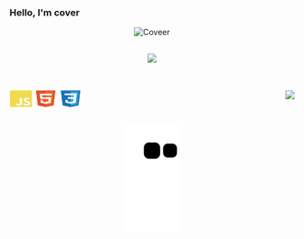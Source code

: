 ### Hello, I'm cover

  </p>
<p align="center">
    <img src="https://github-readme-stats.vercel.app/api?username=Coveer&show_icons=true&theme=dark" alt="Coveer" />
</p>

##

<p align="center">
  <a href="https://discord.com/users/724229359438921748">
  <img src="https://lanyard.cnrad.dev/api/724229359438921748"/>
  </a>
</p>

##

</div>
<div style="display: inline_block"><br>
  <img align="center" alt="Rafa-Js" height="30" width="40" src="https://raw.githubusercontent.com/devicons/devicon/master/icons/javascript/javascript-plain.svg">
  <img align="center" alt="Rafa-HTML" height="30" width="40" src="https://raw.githubusercontent.com/devicons/devicon/master/icons/html5/html5-original.svg">
  <img align="center" alt="Rafa-CSS" height="30" width="40" src="https://raw.githubusercontent.com/devicons/devicon/master/icons/css3/css3-original.svg">
   <a href="https://discord.gg/np7GjxUYaz" target="_blank"><img align="right" src="https://img.shields.io/badge/Discord-7289DA?style=for-the-badge&logo=discord&logoColor=white" target="_blank"></a> 
</div>

##

<div align="center"> 
 
  ![Snake animation](https://github.com/rafaballerini/rafaballerini/blob/output/github-contribution-grid-snake.svg)
 
</div>
